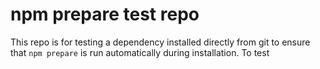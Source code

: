 # npm prepare test repo

This repo is for testing a dependency installed directly from git to ensure that `npm prepare` is run automatically during installation. To test
